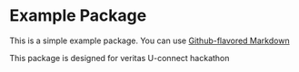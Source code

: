 # Example Package

This is a simple example package. You can use
[Github-flavored Markdown](https://guides.github.com/features/mastering-markdown/)

This package is designed for veritas U-connect hackathon

